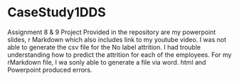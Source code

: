 # CaseStudy1DDS
Assignment 8 &amp; 9 Project
Provided in the repository are my powerpoint slides, r Markdown which also includes link to my youtube video.
I was not able to generate the csv file for the No label attrition. I had trouble understanding how to predict the attrition for each of the employees.
For my rMarkdown file, I wa sonly able to generate a file via word. html and Powerpoint produced errors.
